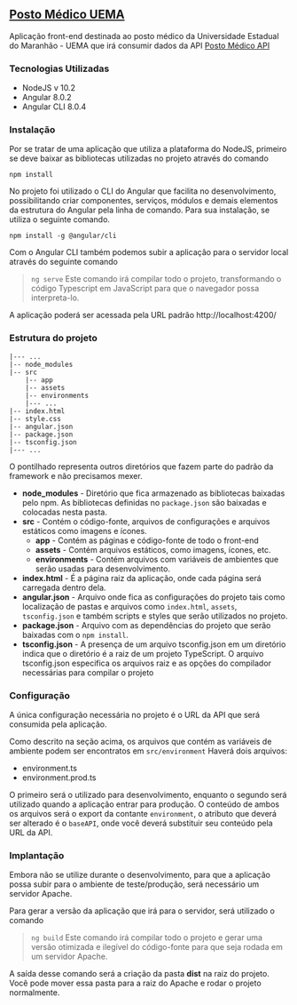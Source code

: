 ## [Posto Médico UEMA](http://www.postomedico.ga)
Aplicação front-end destinada ao posto médico da Universidade Estadual do Maranhão - UEMA que irá consumir dados da API [Posto Médico API](https://github.com/alexilallas/API-RESTful-com-Laravel5.7)


### Tecnologias Utilizadas

* NodeJS v 10.2
* Angular 8.0.2
* Angular CLI 8.0.4

### Instalação

Por se tratar de uma aplicação que utiliza a plataforma do NodeJS, primeiro se deve baixar as bibliotecas utilizadas no projeto através do comando

 `npm install`
 
No projeto foi utilizado o CLI do Angular que facilita no desenvolvimento, possibilitando criar componentes, serviços, módulos e demais elementos da estrutura do Angular pela linha de comando.
Para sua instalação, se utiliza o seguinte comando.

`npm install -g @angular/cli`

Com o Angular CLI também podemos subir a aplicação para o servidor local através do seguinte comando

> `ng serve`
> Este comando irá compilar todo o projeto, transformando o código Typescript em JavaScript para que o navegador possa interpreta-lo.

A aplicação poderá ser acessada pela URL padrão
 http://localhost:4200/

### Estrutura do projeto

````
|--- ...
|-- node_modules
|-- src
	|-- app
	|-- assets
	|-- environments
	|--- ...
|-- index.html
|-- style.css
|-- angular.json
|-- package.json
|-- tsconfig.json
|--- ...
````
O pontilhado representa outros diretórios que fazem parte do padrão da framework e não precisamos mexer.
	

 - **node_modules** - Diretório que fica armazenado as bibliotecas baixadas pelo npm. As bibliotecas definidas no `package.json` são baixadas e colocadas nesta pasta.
 - **src** - Contém o código-fonte, arquivos de configurações e arquivos 		estáticos como imagens e ícones.
	 - **app** - Contém as páginas e código-fonte de todo o front-end
	 - **assets** - Contém arquivos estáticos, como imagens, ícones, etc.
	 - **environments** - Contém arquivos com variáveis de ambientes que serão usadas para desenvolvimento.
 - **index.html** - É a página raiz da aplicação, onde cada página será carregada dentro dela.
 - **angular.json** - Arquivo onde fica as configurações do projeto tais como localização de pastas e arquivos como `index.html`, `assets`, `tsconfig.json` e também scripts e styles que serão utilizados no projeto.
 - **package.json** - Arquivo com as dependências do projeto que serão baixadas com o `npm install`.
 - **tsconfig.json** - A presença de um arquivo tsconfig.json em um diretório indica que o diretório é a raiz de um projeto TypeScript. O arquivo tsconfig.json especifica os arquivos raiz e as opções do compilador necessárias para compilar o projeto 

### Configuração

A única configuração necessária no projeto é o URL da API que será consumida pela aplicação.

Como descrito na seção acima, os arquivos que contém as variáveis de ambiente podem ser encontratos em `src/environment`
Haverá dois arquivos:
* environment.ts
* environment.prod.ts

O primeiro será o utilizado para desenvolvimento, enquanto o segundo será utilizado quando a aplicação entrar para produção.
O conteúdo de ambos os arquivos será o export da contante `environment`, o atributo que deverá ser alterado é o `baseAPI`, onde você deverá substituir seu conteúdo pela URL da API.

### Implantação

Embora não se utilize durante o desenvolvimento, para que a aplicação possa subir para o ambiente de teste/produção, será necessário um servidor Apache.

Para gerar a versão da aplicação que irá para o servidor, será utilizado o comando 

> `ng build`
> Este comando irá compilar todo  o projeto e gerar uma versão otimizada e ilegível do código-fonte para que seja rodada em um servidor Apache.

A saída desse comando será a criação da pasta **dist** na raiz do projeto.
Você pode mover essa pasta para a raiz do Apache e rodar o projeto normalmente.
